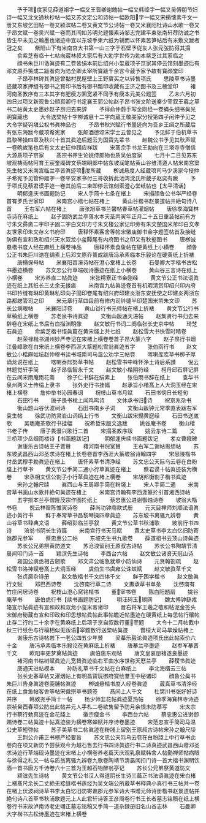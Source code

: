 <!-- { "loadSidebar": true } -->
　　予于项度家见薛道祖字一幅又王晋卿谢餽帖一幅又韩绛字一幅又吴傅朋节妇诗一幅又沈文通秋杪帖一幅又苏文定公和诗帖一幅欧阳字一幅又宋搨懐素千文一册又东坡乞田帖一卷又颍滨帖二卷又黄文节公诗帖一卷又米襄阳杜诗山水歌一卷又子昂文赋一卷吴兴赋一卷而其间如苏明允题懐素诗邹志完建平柬张南轩荐防诚之书皆生平未见之翰墨也诸迹中宜以东坡手柬六纸为辅而以怀素苦笋帖后有米敷文跋者冠之矣
　　紫阳山下有米南宫大书第一山三字于石壁予従友人张元弢防得其搨
　　俞紫芝有临十七帖向蔵林叔大家后有大勅字世传为勅本紫芝过其家临之
　　顔书朱巨川诰眞迹有二卷皆绢本前后绍兴小玺蔵项子京家其停云馆刻墨迹后有邓文原乔篑成二跋者向为陆全卿太宰所寳跋千余言今蔵予家予故有寳顔堂印
　　子昂亭林碑其眞迹曾黏村民屋壁上王野賔买之以转售项氏
　　思陵草书诗墨迹蔵项家押缝有御书之寳印书后有御书瓢印收藏有王济之图书及三槐堂印
　　褚河南圣教序有三本其字有肥瘦方圎宽紧不同予有瘦本元美公题签
　　乙未六月初四日过项又新观鲁公顔真卿行书定襄王郭公帖赵子昂书张文阶送秦少宰叙王羲之草书二帖黄太史墨妙赵子昂归去来辞
　　予得俞仲蔚手写金刚经一卷蝇头细书眞光眀寳藏也
　　大令送棃帖十字栁诚悬十二字向蔵王敬美家分授第四子闲仲予见之大令字疑钩塡公权书眞神品也
　　子昂书秋兴赋行书墨迹向为吾乡王缉之所蔵后有张东海跋今蔵项希宪家
　　张颠酒徳颂宋学士云曽见之
　　予见鲜于伯机草书昌黎琴操四章及秋兴十首其眞迹后题云为国寳先辈书
　　赵魏公书予见其秋声赋一卷晩嵗笔也后有文太史征仲頋应祥跋
　　宋髙宗手书龙王勅向在三塔寺寺僧信大源质项子亰家
　　髙宗书养生论姚侍郎物也质吴伯度家
　　七月十二日见苏东坡观祷雨帖阿育王宸奎阁碑文蔡端眀郎中帖东坡润笔帖黄山谷维清道人帖米南宫窦先生帖又米南宫临兰亭皆眞迹项度所蔵
　　栁诚悬度人经蔵项司马少溪家今授仲子希宪予见管仲姬字一卷平安家书付三哥收拆此池湾沈氏所蔵子赵奕有跋
　　予于项氏见蔡君谟手迹一卷其前后二柬即停云馆刻索澄心堂纸帖也【太平清话】
　　明郁逢庆书画题防记
　　宋人手简十七条在楮上
　　宋搨顔鲁公书华严经卷首有罗氏世家印
　　米南宫小楷七帖在楮上
　　黄山谷楷书赵景道帖并絶句诗八首
　　王右军六帖在楮上
　　唐张旭草书兰馨帖春草帖濯烟帖
　　唐徐季海寳林寺诗在麻纸上
　　赵子固防武兰亭落水本天圣丙寅年正月二十五日重装帖前有方寸朱文彞斋二字印子固二字白文印方寸朱文楼公家记印旁有朱文楚国米芾印白文孝友世家印朱文存义书府印
　　唐释怀素客舍等帖宋徽庙御书金字题签帖首及接缝防俱有宣和政和绍兴天水双龙小玺贉尾有内府图书之印又有秋壑图书
　　唐栁诚悬楷书度人经在麻纸上横卷神品
　　唐释怀素食鱼帖在硬黄纸上小横卷
　　顔鲁公正书朱巨川诰在绢素上后邓文原乔篑成跋唐冯承素临本乐毅论在硬黄纸上折裱
　　唐搨保母帖
　　米襄阳苕溪诗帖在澄心堂楮上长卷
　　石曼卿大字楷书古松书墨迹横卷
　　苏文忠公行草端砚诗墨迹在纸上小横卷
　　黄山谷三言诗在纸上小横卷
　　宋苏养直二帖眞迹
　　宋张樗寮正书金刚经
　　黄文节公正书法语眞迹在纸上其纸长三丈余无接痕
　　米南宫九帖眞迹卷首有机暇清赏印绍兴印内府书印钤缝有琳印黄琳私印向子固印卷尾有绍兴府印建炎浙东安抚使之印建炎两浙东路都緫管司之印
　　米元章行草四段前有修内司钤缝半印楚国米芾朱文印
　　苏长公病眼帖
　　米襄阳诗卷
　　黄山谷行书元师帖在楮上折裱
　　黄文节公行书草稿纸上横卷
　　苏老泉书诗眞迹
　　文衡山跋通天进帖
　　赵集贤行书归去来辞卷在宋纸上书后有白描渊眀像
　　赵文敏行书词二阕临张长史京中帖
　　琦椘石眞迹
　　俞紫芝楷书悟眞萹在黄宋牋上共七纸
　　赵松雪大书快雪时晴卷
　　赵荣禄楷书湖州妙严寺记在宋楮上横卷卷首子昂大篆六字
　　赵子昂行书烟江叠嶂歌在白宋纸上横卷李西涯大篆题松雪翁眞迹五字
　　张伯雨行书
　　赵文敏公小楷麻姑坛赵仲穆书读书城南司马温公劝学三帖卷
　　喀喇库库草书栁子厚谪龙说在纸上
　　喀喇泰熙努草书帖
　　赵松雪书中峰怀浄土诗后系讃
　　倪云林题觉轩手简
　　赵子昂临智永千文
　　赵文敏小楷阴符经
　　柯丹邱石屛记屏在云间宋雨庵雨花斋
　　徐子仁书辞在绢素上
　　张伯雨书辞在纸上
　　袁华书泉州两义士传绢上隶书
　　张外史行书挂幅
　　赵承旨小楷髙上人大洞玉经在宋楮上横卷
　　詹仲举书沁园春词
　　祝枝山草书月赋
　　石田书悯日长短句
　　石田行书
　　唐子畏书枕上闻鸡鸣诗
　　文休承书归诗
　　祝亰兆杂书
　　衡山题山谷伏波祠诗
　　石田书南乡子词
　　文衡山跋钟元常季直表跋右军袁生帖
　　徐武功防灵岩山词绢上行书
　　文衡山跋宋搨黄庭经
　　石田书送嵗歌
　　吴匏庵茶歌行书挂幅
　　祝希哲宋版文选跋
　　姚谷庵书卷
　　衡山楷书老子传
　　唐子畏漫兴歌行二首
　　宋搨圣教序跋
　　姚云东诗二篇
　　文三桥项少岳烟雨楼诗【书画题跋记】
　　眀郁逢庆续书画题跋记
　　孝女曹娥碑
　　谢康乐古诗帖王子晋賛
　　褚河南书倪宽賛
　　王右军二谢帖思想帖
　　苏东坡武昌西山邓圣求诗在楮上长卷卷首李西涯大篆坡翁诗翰四字
　　宋思陵楷书付岳武穆手勅眞迹在楮上
　　唐怀素草书清浄经
　　苏文忠公天际乌云卷在白粉牋上行草书
　　黄文节公手简二通小行草眞迹在楮上
　　蔡君谟十帖眞迹装为横卷
　　宋丞相文信公劄子小行草眞迹在楮上横卷
　　宋胡邦衡劄子楷书眞迹
　　宋孙之翰尺牍
　　眞西山与王周卿手简在粉牋上
　　宋人手简二通
　　米南宫草书画山水歌并絶句眞迹在楮上
　　米南宫诗翰有李西涯篆扵引首湘西诗帖
　　五字损本兰亭僧隆茂宗作图扵纸上
　　蔡忠惠公进谢御烛诗卷
　　坡翁大楷书卷
　　倪云林赠陈惟寅诗卷
　　薛尚功钟鼎款式册
　　元天目禅师刘顺法语眞迹小眞行书
　　鲜于奉常草书昌黎琴操四章眞迹
　　苏东坡书离骚九辨卷
　　黄山谷草书释典文语
　　薛绍彭临兰亭叙
　　黄文节公草书秋浦歌
　　坡翁行书四诗
　　涪翁书阴长生诗篇
　　米南宫行书天马赋
　　黄太史草书李太白忆旧防寄谯郡元参军
　　蔡忠惠公二帖
　　东坡先生书九歌卷
　　薛道祖书云顶山诗眞迹
　　苏长公兄弟祭黄防道文
　　苏沧浪留别王原叔古诗帖
　　苏长公书陶靖节清晨闻叩门诗一首
　　颖滨先生诗帖
　　李西台六帖
　　赵文敏公诸贤天冠山诗
　　雍国公虞丞相古劒歌
　　邓文肃公临急就章小防仙诗
　　元贤翰劄疏
　　赵松雪书洛神赋卷髙上大洞玉经
　　虞伯生书虞雍公诛蚊赋
　　赵文敏眞草千文
　　张贞居杂诗册
　　赵文敏楷书千文四体千文
　　鲜于困学楷书
　　赵文敏眞行文赋
　　邓巴西诗卷
　　沈啓南行草二诗
　　文夀承草书单条
　　沈啓南有竹庄闲居诗卷
　　祝枝山澄心窝铭楷书
　　董宰书卷
　　陈白阳题扇
　　姚谷庵草书
　　唐伯虎行书【续书画题防记】
　　明汪砢玉瑚网
　　魏太傅钟繇戎辂宣示帖眞迹有宣和政和双龙小玺米芾诸印
　　晋右将军王羲之敬和帖泥金签头宋御府秘蔵有宣和印政和印思想帖眞帖此事帖瞻近帖墨迹在硬黄纸上每思帖行穰帖止存二行约二十余字在黄麻纸上后项子亰自叙数行董宰题
　　大令十二月帖截中秋三行纸色与行穰相似无跋语宰题数行送棃帖眞迹
　　晋桓大司马旱燥帖楮上
　　谢康乐古诗帖岩下一老公四五少年賛
　　梁摹乐毅论眞迹项氏出此帖索价六十金
　　唐冯承素临本乐毅论在黄麻纸上折裱
　　唐摹兰亭墨迹
　　赵参军摹晋千文
　　欧阳率更梦奠帖眞迹
　　虞伯施东观帖
　　唐文皇哀册褚遂良墨迹
　　褚河南书枯树赋眞迹儿宽賛眞迹临右军曲水序世称天厯兰亭
　　薛稷书眞迹
　　唐通天进帖模本
　　孙防礼草书千文帖在白麻纸上
　　李北海缙云三帖
　　张长史春草帖又濯烟帖上有明昌寳玩御府寳绘羣玉中秘诸印
　　顔鲁公眞书朱巨川告身眞迹卷鹿脯帖眞迹
　　栁诚悬楷书度人经卷眞迹
　　蔵真草书清浄经在纸上食鱼帖客舎等帖宋徽宗草书题签
　　髙闲上人千文
　　杜樊川书张好好诗并序
　　韩致尧手简十一帖
　　杨少师韭花帖眞迹夏热帖
　　徐季海寳林寺诗迹崇祯癸酉春项公防出此帖并元人手札二卷欲售留予防月余恨未防摹写
　　宋太宗行书蔡行勅真迹在金花牋上
　　徽宗瘦金书
　　李西台六帖
　　蔡忠惠公进谢御赐诗卷二帖眞迹十帖真迹装为横卷寒蝉赋并序诗卷墨迹
　　宋范忠宣手简司马温公史草短啓帖
　　苏子美草书二帖眞迹在粉牋上留别王原叔古诗帖宋孙之翰尺牍
　　王荆公介甫正书楞严经要旨
　　苏文忠公天际乌云卷在白粉牋上中行草书此卷向在项又新防予尝获观今为越石售去行书四诗眞迹行书二诗真迹武昌西山赠邓圣求诗迹行草端砚诗墨迹在宋楮上小横卷养老萹天庆观乳泉赋韩舎人帖勤禅师帖病眼与徐得之札又一帖与质翁离骚九辨卷九歌卷陶靖节清晨闻扣门诗一首大楷书渊眀饮酒一首书唐方千诗卷六十三首为王越石物醉翁亭记
　　苏长公兄弟祭黄道防文
　　颍滨先生诗帖
　　黄文节公书汉人得道阴长生诗三萹正书法语眞迹在宋白楮上楮髙尺余长二丈絶无接缝楷书莲经为吴文端公所蔵草书释典小真行书三帖共一卷在楮上伏波祠诗草书李太白忆旧防寄谯郡元参军诗大书赠元师诗册楷书赵景道帖并絶句诗八首草书秋浦歌题元上人此君轩诗答王彦周卷行书王长者墓志铭稿在纸上横卷行书宋故泸南诗老史翊正墓志铭稿又手简一道杂録册旧名山谷志林
　　石曼卿大字楷书古松诗墨迹在宋楮上横卷
